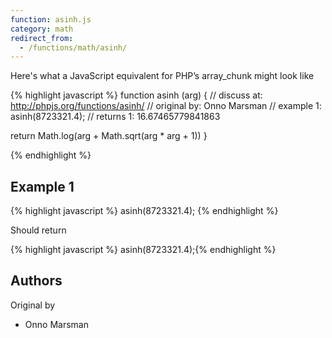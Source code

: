```yaml
---
function: asinh.js
category: math
redirect_from:
  - /functions/math/asinh/
---
```


<!-- WARNING! This file is auto generated by `npm run web:inject`, do not edit by hand -->

Here's what a JavaScript equivalent for PHP’s array_chunk might look like

{% highlight javascript %}
function asinh (arg) {
  //  discuss at: http://phpjs.org/functions/asinh/
  // original by: Onno Marsman
  //   example 1: asinh(8723321.4);
  //   returns 1: 16.67465779841863

  return Math.log(arg + Math.sqrt(arg * arg + 1))
}

{% endhighlight %}

## Example 1

{% highlight javascript %}
asinh(8723321.4);
{% endhighlight %}

Should return

{% highlight javascript %}
asinh(8723321.4);{% endhighlight %}


## Authors


Original by

- Onno Marsman

